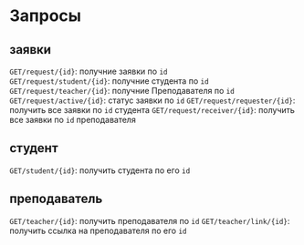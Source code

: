 # Запросы
## заявки 
```GET/request/{id}```: получние заявки по ```id```   
```GET/request/student/{id}```: получние студента по ```id```   
```GET/request/teacher/{id}```: получние Преподавателя по ```id```   
```GET/request/active/{id}```: статус заявки по ```id``` 
```GET/request/requester/{id}```: получить все заявки по ```id``` студента
```GET/request/receiver/{id}```: получить все заявки по ```id``` преподавателя
## студент
```GET/student/{id}```: получить студента по его ```id```
## преподаватель
```GET/teacher/{id}```: получить преподавателя по ```id```
```GET/teacher/link/{id}```: получить ссылка на преподавателя по его ```id```
